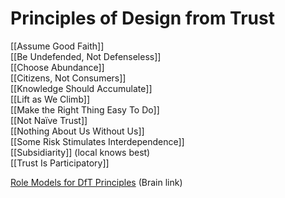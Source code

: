 # Principles of Design from Trust

[[Assume Good Faith]]  
[[Be Undefended, Not Defenseless]]  
[[Choose Abundance]]  
[[Citizens, Not Consumers]]  
[[Knowledge Should Accumulate]]  
[[Lift as We Climb]]  
[[Make the Right Thing Easy To Do]]  
[[Not Naïve Trust]]  
[[Nothing About Us Without Us]]  
[[Some Risk Stimulates Interdependence]]  
[[Subsidiarity]] (local knows best)  
[[Trust Is Participatory]]  

[Role Models for DfT Principles](https://bra.in/2p6kQq) (Brain link)  
